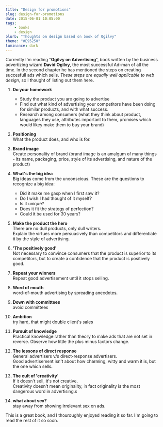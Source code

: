 ```yaml
---
title: "Design for promotions"
slug: design-for-promotions
date: 2015-06-01 10:05:00
tags:
    - books
    - design
blurb: "Thoughts on design based on book of Ogilvy"
theme: "#E95250"
luminance: dark
---
```


<!-- <style>strong{color:#f06;}</style> -->

Currently I'm reading "**Ogilvy on Advertising**", book written by the business advertizing wizard **David Ogilvy**, the most successful Ad-man of all the time. In the second chapter he has mentioned the steps on creating succesfull ads which sells. *These steps are equally well applicable to web design*, so I thought of listing out them here.

1. **Do your homework**
    - Study the product you are going to advertise
    - Find out what kind of advertising your competitors have been doing for similar products, and with what success.
    - Research among consumers (what they think about product, languages they use, attributes important to them, promises which would likey make them to buy your brand)

2. **Positioning**<br>
    What the product does, and who is for.

3. **Brand image**<br>
    Create personality of brand (brand image is an amalgum of many things - its name, packaging, price, style of its advertising, and nature of the product)

4. **What's the big idea**<br>
    Big ideas come from the unconscious. These are the questions to recognize a big idea:
    - Did it make me gasp when I first saw it?
    - Do I wish I had thought of it myself?
    - Is it unique?
    - Does it fit the strategy of perfection?
    - Could it be used for 30 years?

5. **Make the product the hero**<br>
    There are no dull products, only dull writers. <br>Explain the virtues more persuasively than competitors and differentiate it by the style of advertising.

6. **'The positively good'**<br>
    Not necessary to convince consumers that the product is superior to its competitors, but to create a confidence that the product is positively good.

7. **Repeat your winners**<br>
    Repeat good advertisement until it stops selling.

8. **Word of mouth**<br>
    word-of-mouth advertising by spreading anecdotes.

9. **Down with committees**<br>
    avoid committees

10. **Ambition**<br>
    try hard, that might double client's sales

11. **Pursuit of knowledge**<br>
    Practical knowledge rather than theory to make ads that are not set in reverse. Observe how little the plus minus factors change.

12. **The lessons of direct response**<br>
    General advertisers v/s direct-response advertisers. <br>Good advertisement isn't about how charming, witty and warm it is, but the one which sells.

13. **The cult of 'creativity'**<br>
    If it doesn't sell, it's not creative. <br>Creativity doesn't mean originality, in fact originality is the most dangerous word in advertising.s

14. **what about sex?**<br>
    stay away from showing irrelevant sex on ads.


This is a great book, and I thouroughly enjoyed reading it so far. I'm going to read the rest of it so soon.
